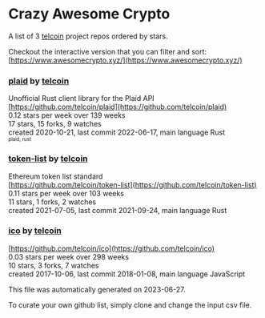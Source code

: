 # Crazy Awesome Crypto
A list of 3 [telcoin](https://github.com/telcoin) project repos ordered by stars.  

Checkout the interactive version that you can filter and sort: 
[https://www.awesomecrypto.xyz/](https://www.awesomecrypto.xyz/)  


### [plaid](https://github.com/telcoin/plaid) by [telcoin](https://github.com/telcoin)  
Unofficial Rust client library for the Plaid API  
[https://github.com/telcoin/plaid](https://github.com/telcoin/plaid)  
0.12 stars per week over 139 weeks  
17 stars, 15 forks, 9 watches  
created 2020-10-21, last commit 2022-06-17, main language Rust  
<sub><sup>plaid, rust</sup></sub>


### [token-list](https://github.com/telcoin/token-list) by [telcoin](https://github.com/telcoin)  
Ethereum token list standard  
[https://github.com/telcoin/token-list](https://github.com/telcoin/token-list)  
0.11 stars per week over 103 weeks  
11 stars, 1 forks, 2 watches  
created 2021-07-05, last commit 2021-09-24, main language Rust  


### [ico](https://github.com/telcoin/ico) by [telcoin](https://github.com/telcoin)  
  
[https://github.com/telcoin/ico](https://github.com/telcoin/ico)  
0.03 stars per week over 298 weeks  
10 stars, 3 forks, 7 watches  
created 2017-10-06, last commit 2018-01-08, main language JavaScript  


This file was automatically generated on 2023-06-27.  

To curate your own github list, simply clone and change the input csv file.  